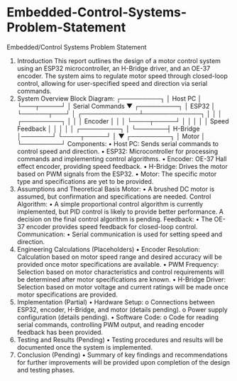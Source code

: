 # Embedded-Control-Systems-Problem-Statement
Embedded/Control Systems Problem Statement

1. Introduction
This report outlines the design of a motor control system using an 
ESP32 microcontroller, an H-Bridge driver, and an OE-37 encoder. The 
system aims to regulate motor speed through closed-loop control, 
allowing for user-specified speed and direction via serial commands.
2. System Overview
Block Diagram:
 ┌─────────┐
 │ Host PC │
 └───┬─────┘
 │ Serial Commands
▼
 ┌─────────┐
 │ ESP32 │
 └──────┬───┘
 │
 ┌─────────────┴─────────────┐
 │ │
 │ ┌─────────┐ │
 │ │ Encoder │ │
 │ └────┬─────┘ │
 │ │ │
 │ Speed Feedback │
 │ │ │
 │ ┌─────────┐ │
 └───────┤ H-Bridge │───────┘
 └────┬─────┘
 │
▼
 ┌─────────┐
 │ Motor │
 └─────────┘
Components:
• Host PC: Sends serial commands to control speed and direction.
• ESP32: Microcontroller for processing commands and 
implementing control algorithms.
• Encoder: OE-37 Hall effect encoder, providing speed feedback.
• H-Bridge: Drives the motor based on PWM signals from the 
ESP32.
• Motor: The specific motor type and specifications are yet to be 
provided.
3. Assumptions and Theoretical Basis
Motor:
• A brushed DC motor is assumed, but confirmation and 
specifications are needed.
Control Algorithm:
• A simple proportional control algorithm is currently 
implemented, but PID control is likely to provide better 
performance. A decision on the final control algorithm is pending.
Feedback:
• The OE-37 encoder provides speed feedback for closed-loop 
control.
Communication:
• Serial communication is used for setting speed and direction.
4. Engineering Calculations (Placeholders)
• Encoder Resolution: Calculation based on motor speed range and 
desired accuracy will be provided once motor specifications are 
available.
• PWM Frequency: Selection based on motor characteristics and 
control requirements will be determined after motor specifications 
are known.
• H-Bridge Driver: Selection based on motor voltage and current 
ratings will be made once motor specifications are provided.
5. Implementation (Partial)
• Hardware Setup:
o Connections between ESP32, encoder, H-Bridge, and motor 
(details pending).
o Power supply configuration (details pending).
• Software Code:
o Code for reading serial commands, controlling PWM 
output, and reading encoder feedback has been provided.
6. Testing and Results (Pending)
• Testing procedures and results will be documented once the 
system is implemented.
7. Conclusion (Pending)
• Summary of key findings and recommendations for further 
improvements will be provided upon completion of the design and 
testing phases.
